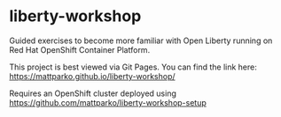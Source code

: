 # liberty-workshop
Guided exercises to become more familiar with Open Liberty running on Red Hat OpenShift Container Platform.

This project is best viewed via Git Pages. You can find the link here: https://mattparko.github.io/liberty-workshop/

Requires an OpenShift cluster deployed using https://github.com/mattparko/liberty-workshop-setup
